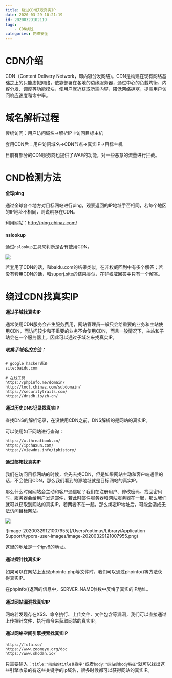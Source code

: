 ```yaml
---
title: 绕过CDN获取真实IP
date: 2020-03-29 10:21:19
id: 20200329102119
tags: 
	- CDN绕过
categories: 网络安全
---
```


# CDN介绍

CDN（Content Delivery Network，即内容分发网络)。CDN是构建在现有网络基础之上的只能虚拟网络，依靠部署在各地的边缘服务器，通过中心的负载均衡、内容分发、调度等功能模块，使用户就近获取所需内容，降低网络拥塞，提高用户访问响应速度和命中率。

# 域名解析过程

传统访问：用户访问域名->解析IP->访问目标主机

套用CDN后：用户访问域名->CDN节点->真实IP->目标主机

目前有部分的CDN服务商也提供了WAF的功能，对一些恶意的流量进行拦截。

# CND检测方法

#### 全球ping

通过全球各个地方对目标网站进行ping，观察返回的IP地址手否相同，若每个地区的IP地址不相同，则说明存在CDN。

利用网站：http://ping.chinaz.com/

#### nslookup

通过`nslookup`工具来判断是否有使用CDN。

![](https://superj.oss-cn-beijing.aliyuncs.com/截屏2020-03-29上午10.53.04.png)

若套用了CDN的话，和baidu.com的结果类似，在非权威回到中有多个解答；若没有套用CDN的话，和superj.site的结果类似，在非权威回答中只有一个解答。

# 绕过CDN找真实IP

#### 通过子域找真实IP

通常使用CDN服务会产生服务费用，网站管理员一般只会给重要的业务和主站使用CDN，而访问较少和不重要的业务不会使用CDN，而且一般情况下，主站和子站会在一个服务器上，因此可以通过子域名来找真实IP。

##### 收集子域名的方法：

```
# google hacker语法
site:baidu.com

# 在线工具
https://phpinfo.me/domain/
http://tool.chinaz.com/subdomain/
https://securitytrails.com/
https://dnsdb.io/zh-cn/
```

#### 通过历史DNS记录找真实IP

查找DNS的解析记录，在没使用CDN之前，DNS解析的是网站的真实IP。

可以使用如下网站进行查询：

```
https://x.threatbook.cn/
https://ipchaxun.com/
https://viewdns.info/iphistory/
```

#### 通过邮箱找真实IP

我们在访问目标网站的时候，会先去找CDN，但是如果网站主动和客户端通信的话，不会使用CDN，那么我们看到的源地址就是目标网站的真实IP。

那么什么时候网站会主动和客户通信呢？我们在注册用户、修改密码、找回密码时，服务器会给用户发送邮件，若此时邮件服务器和网站服务器在一起，那么我们就可以获取到网站的真实IP。若两者不在一起，那么绑定IP地址后，可能会造成无法访问目标网站。

![](https://superj.oss-cn-beijing.aliyuncs.com/20200329120932.png)

![image-20200329121007955](/Users/optimus/Library/Application Support/typora-user-images/image-20200329121007955.png)

这里的地址是一个ipv6的地址。

#### 通过探针找真实IP

如果可以在网站上发现phpinfo.php等文件时，我们可以通过phpinfo()等方法获得真实IP。

在phpinfo()返回的信息中，SERVER_NAME参数中反悔了真实的IP地址。

#### 通过网站漏洞找真实IP

网站若发现存在XSS、命令执行、上传文件、文件包含等漏洞，我们可以直接通过上传探针文件，执行命令来获取网站的真实IP。

#### 通过网络空间引擎搜索找真实IP

```
https://fofa.so/
https://www.zoomeye.org/doc
https://www.shodan.io/
```

只需要输入：`title:"网站的title关键字"`或者`body:"网站的body特征"`就可以找出这些引擎收录的有这些关键字的ip域名，很多时候都可以获得网站的真实IP。





